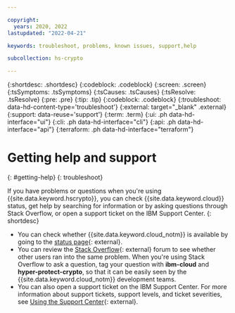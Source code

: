```yaml
---

copyright:
  years: 2020, 2022
lastupdated: "2022-04-21"

keywords: troubleshoot, problems, known issues, support,help

subcollection: hs-crypto

---
```


{:shortdesc: .shortdesc}
{:codeblock: .codeblock}
{:screen: .screen}
{:tsSymptoms: .tsSymptoms}
{:tsCauses: .tsCauses}
{:tsResolve: .tsResolve}
{:pre: .pre}
{:tip: .tip}
{:codeblock: .codeblock}
{:troubleshoot: data-hd-content-type='troubleshoot'}
{:external: target="_blank" .external}
{:support: data-reuse='support'}
{:term: .term}
{:ui: .ph data-hd-interface="ui"}
{:cli: .ph data-hd-interface="cli"}
{:api: .ph data-hd-interface="api"}
{:terraform: .ph data-hd-interface="terraform"}

# Getting help and support
{: #getting-help}
{: troubleshoot}

If you have problems or questions when you're using {{site.data.keyword.hscrypto}}, you can check {{site.data.keyword.cloud}} status, get help by searching for information or by asking questions through Stack Overflow, or open a support ticket on the IBM Support Center.
{: shortdesc}

- You can check whether {{site.data.keyword.cloud_notm}} is available by going to the [status page](https://cloud.ibm.com/status?selected=status){: external}.
- You can review the [Stack Overflow](https://stackoverflow.com/questions){: external} forum to see whether other users ran into the same problem. When you're using Stack Overflow to ask a question, tag your question with **ibm-cloud** and **hyper-protect-crypto**, so that it can be easily seen by the {{site.data.keyword.cloud_notm}} development teams.
- You can also open a support ticket on the IBM Support Center. For more information about support tickets, support levels, and ticket severities, see [Using the Support Center](/docs/get-support?topic=get-support-using-avatar){: external}.
